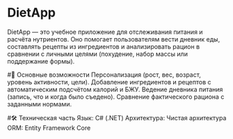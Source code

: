 # DietApp
DietApp — это учебное приложение для отслеживания питания и расчёта нутриентов. Оно помогает пользователям вести дневник еды, составлять рецепты из ингредиентов и анализировать рацион в сравнении с личными целями (похудение, набор массы или поддержание формы).

#📌 Основные возможности
Персонализация (рост, вес, возраст, уровень активности, цели).
Добавление ингредиентов и рецептов с автоматическим подсчётом калорий и БЖУ.
Ведение дневника питания (запись, что и когда было съедено).
Сравнение фактического рациона с заданными нормами.

#🛠 Техническая часть
Язык: C# (.NET)
Архитектура: Чистая архитектура
ORM: Entity Framework Core
